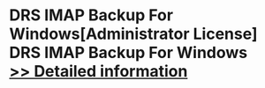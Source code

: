 # DRS IMAP Backup For Windows[Administrator License]<br />DRS IMAP Backup For Windows<br />[>> Detailed information](https://secure.shareit.com/shareit/product.html?productid=301004909&affiliateid=200057808)